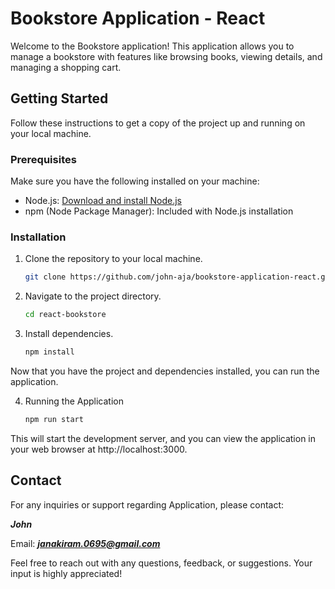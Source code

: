 # Bookstore Application - React

Welcome to the Bookstore application! This application allows you to manage a bookstore with features like browsing books, viewing details, and managing a shopping cart.

## Getting Started

Follow these instructions to get a copy of the project up and running on your local machine.

### Prerequisites

Make sure you have the following installed on your machine:

- Node.js: [Download and install Node.js](https://nodejs.org/)
- npm (Node Package Manager): Included with Node.js installation

### Installation

1. Clone the repository to your local machine.

   ```bash
   git clone https://github.com/john-aja/bookstore-application-react.git

2. Navigate to the project directory.
   
   ```bash
   cd react-bookstore

3. Install dependencies.

   ```bash
   npm install

Now that you have the project and dependencies installed, you can run the application.

4. Running the Application

   ```bash
   npm run start
   
This will start the development server, and you can view the application in your web browser at http://localhost:3000.

## Contact

For any inquiries or support regarding Application, please contact:

**_John_**

Email: ***janakiram.0695@gmail.com***

Feel free to reach out with any questions, feedback, or suggestions. Your input is highly appreciated!
